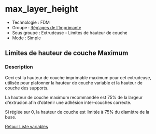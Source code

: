 # max_layer_height

* Technologie : FDM
* Groupe : [Réglages de l'Imprimante](../printer_settings/printer_settings.md)
* Sous groupe : Extrudeuse - Limites de hauteur de couche
* Mode : Simple

## Limites de hauteur de couche Maximum

### Description

Ceci est la hauteur de couche imprimable maximum pour cet extrudeuse,  utilisée pour plafonner la hauteur de couche variable et la hauteur de couche des supports.

La hauteur de couche maximum recommandée est 75% de la largeur d'extrusion afin d'obtenir une adhésion inter-couches correcte.

Si réglée sur 0, la hauteur de couche est limitée à 75% du diamètre de la buse.


[Retour Liste variables](variable_list.md)